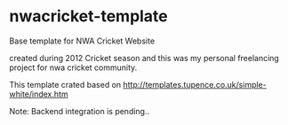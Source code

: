 # nwacricket-template
Base template for NWA Cricket Website 

created during 2012 Cricket season and this was my personal freelancing project for nwa cricket community.

This template crated based on http://templates.tupence.co.uk/simple-white/index.htm

Note: Backend integration is pending..

